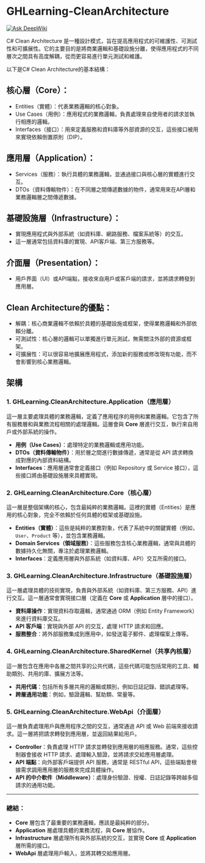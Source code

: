 # GHLearning-CleanArchitecture
[![Ask DeepWiki](https://deepwiki.com/badge.svg)](https://deepwiki.com/gordon-hung/GHLearning-CleanArchitecture)

C# Clean Architecture 是一種設計模式，旨在提高應用程式的可維護性、可測試性和可擴展性。它的主要目的是將商業邏輯和基礎設施分離，使得應用程式的不同層次之間具有高度解耦，從而更容易進行單元測試和維護。

以下是C# Clean Architecture的基本結構：

## 核心層（Core）：
- Entities（實體）：代表業務邏輯的核心對象。
- Use Cases（用例）：應用程式的業務邏輯，負責處理來自使用者的請求並執行相應的邏輯。
- Interfaces（接口）：用來定義服務和資料庫等外部資源的交互，這些接口被用來實現依賴倒置原則（DIP）。
## 應用層（Application）：
- Services（服務）：執行具體的業務邏輯，並通過接口與核心層的實體進行交互。
- DTOs（資料傳輸物件）：在不同層之間傳遞數據的物件，通常用來在API層和業務邏輯層之間傳遞數據。

## 基礎設施層（Infrastructure）：
- 實現應用程式與外部系統（如資料庫、網路服務、檔案系統等）的交互。
- 這一層通常包括資料庫的實現、API客戶端、第三方服務等。

## 介面層（Presentation）：
- 用戶界面（UI）或API端點，接收來自用戶或客戶端的請求，並將請求轉發到應用層。

## Clean Architecture的優點：
- 解耦：核心商業邏輯不依賴於具體的基礎設施或框架，使得業務邏輯和外部依賴分離。
- 可測試性：核心層的邏輯可以單獨進行單元測試，無需關注外部的資源或框架。
- 可擴展性：可以很容易地擴展應用程式，添加新的服務或修改現有功能，而不會影響到核心業務邏輯。

## 架構
### 1. **GHLearning.CleanArchitecture.Application**（應用層）
這一層主要處理具體的業務邏輯，定義了應用程序的用例和業務邏輯。它包含了所有服務層和與業務流程相關的處理邏輯。這層會與 **Core** 層進行交互，執行來自用戶或外部系統的操作。

- **用例（Use Cases）**：處理特定的業務邏輯或應用功能。
- **DTOs（資料傳輸物件）**：用於層之間進行數據傳遞，通常是從 API 請求轉換成對應的內部資料結構。
- **Interfaces**：應用層通常會定義接口（例如 Repository 或 Service 接口），這些接口將由基礎設施層來具體實現。

### 2. **GHLearning.CleanArchitecture.Core**（核心層）
這一層是整個架構的核心，包含最純粹的業務邏輯。這裡的實體（Entities）是應用的核心對象，完全不依賴於任何具體的框架或基礎設施。

- **Entities（實體）**：這些是純粹的業務對象，代表了系統中的關鍵實體（例如，`User`、`Product` 等），並包含業務邏輯。
- **Domain Services（領域服務）**：這些服務包含核心業務邏輯，通常與具體的數據持久化無關，專注於處理業務邏輯。
- **Interfaces**：定義應用層與外部系統（如資料庫、API）交互所需的接口。

### 3. **GHLearning.CleanArchitecture.Infrastructure**（基礎設施層）
這一層處理具體的技術實現，負責與外部系統（如資料庫、第三方服務、API）進行交互。這一層通常會實現接口層（定義在 **Core** 或 **Application** 層中的接口）。

- **資料庫操作**：實現資料存取邏輯，通常通過 ORM（例如 Entity Framework）來進行資料庫交互。
- **API 客戶端**：實現與外部 API 的交互，處理 HTTP 請求和回應。
- **服務整合**：將外部服務集成到應用中，如發送電子郵件、處理檔案上傳等。

### 4. **GHLearning.CleanArchitecture.SharedKernel**（共享內核層）
這一層包含在應用中各層之間共享的公共代碼，這些代碼可能包括常用的工具、輔助類別、共用的庫、擴展方法等。

- **共用代碼**：包括所有多層共用的邏輯或類別，例如日誌記錄、錯誤處理等。
- **跨層通用功能**：例如，驗證邏輯、幫助類、常量等。

### 5. **GHLearning.CleanArchitecture.WebApi**（介面層）
這一層負責處理用戶與應用程序之間的交互，通常通過 API 或 Web 前端來接收請求。這一層將把請求轉發到應用層，並返回結果給用戶。

- **Controller**：負責處理 HTTP 請求並轉發到應用層的相應服務。通常，這些控制器會接收 HTTP 請求、處理輸入驗證，並將請求交給應用層處理。
- **API 端點**：向外部客戶端提供 API 服務，通常是 RESTful API，這些端點會根據需求調用應用層的服務來完成具體操作。
- **API 的中介軟件（Middleware）**：處理身份驗證、授權、日誌記錄等跨越多個請求的通用功能。

---
### 總結：
- **Core** 層包含了最重要的業務邏輯，應該是最純粹的部分。
- **Application** 層處理具體的業務流程，與 **Core** 層協作。
- **Infrastructure** 層處理所有與外部系統的交互，並實現 **Core** 或 **Application** 層所需的接口。
- **WebApi** 層處理用戶輸入，並將其轉交給應用層。
